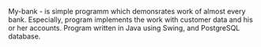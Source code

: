 My-bank - is simple programm which demonsrates work of almost every bank. Especially, program implements the work with customer data and his or her accounts.
Program written in Java using Swing, and PostgreSQL database.
